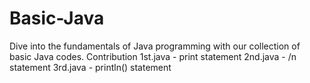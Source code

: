 # Basic-Java
Dive into the fundamentals of Java programming with our collection of basic Java codes.
  Contribution 
    1st.java        -  print statement
    2nd.java        -  /n statement
    3rd.java        -  println() statement

